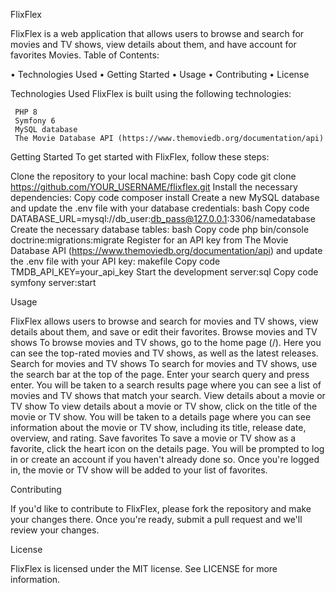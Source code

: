 FlixFlex


 FlixFlex is a web application that allows users to browse and search for movies and TV shows, view details about them, and have account for favorites Movies.
Table of Contents:

•	Technologies Used
•	 Getting Started 
•	Usage 
•	Contributing 
•	License 

Technologies Used
  FlixFlex is built using the following technologies:
 
     PHP 8 
     Symfony 6
     MySQL database 
     The Movie Database API (https://www.themoviedb.org/documentation/api)

Getting Started 
 To get started with FlixFlex, follow these steps:

Clone the repository to your local machine:
      bash Copy code git clone https://github.com/YOUR_USERNAME/flixflex.git Install the necessary dependencies:
      Copy code composer install
     Create a new MySQL database and update the .env file with your database credentials:
     bash Copy code DATABASE_URL=mysql://db_user:db_pass@127.0.0.1:3306/namedatabase Create the necessary database tables:
     bash Copy code php bin/console doctrine:migrations:migrate 
     Register for an API key from The Movie Database API (https://www.themoviedb.org/documentation/api) and update the .env file with your API key:
     makefile Copy code TMDB_API_KEY=your_api_key
     Start the development server:sql Copy code symfony server:start

Usage

 FlixFlex allows users to browse and search for movies and TV shows, view details about them, and save or edit their favorites.
Browse movies and TV shows To browse movies and TV shows, go to the home page (/). Here you can see the top-rated movies and TV shows, as well as the latest releases.
Search for movies and TV shows To search for movies and TV shows, use the search bar at the top of the page. Enter your search query and press enter. You will be taken to a search results page where you can see a list of movies and TV shows that match your search.
View details about a movie or TV show To view details about a movie or TV show, click on the title of the movie or TV show. You will be taken to a details page where you can see information about the movie or TV show, including its title, release date, overview, and rating.
Save favorites To save a movie or TV show as a favorite, click the heart icon on the details page. You will be prompted to log in or create an account if you haven't already done so. Once you're logged in, the movie or TV show will be added to your list of favorites.

Contributing 

If you'd like to contribute to FlixFlex, please fork the repository and make your changes there. Once you're ready, submit a pull request and we'll review your changes.

License 

FlixFlex is licensed under the MIT license. See LICENSE for more information.





